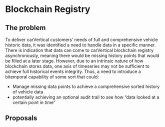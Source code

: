 # Blockchain Registry

## The problem
To deliver carVertical customers’ needs of full and comprehensive vehicle historic data, it was identified a need to handle data in a specific manner. There is indication that data can come to carVertical blockchain registry asynchronously, meaning there would be missing history points that would be filled at a later stage. However, due to an intrinsic nature of how blockchain stores data, one axis of timeseries may not be sufficient to achieve full historical events integrity. Thus, a need to introduce a bitemporal capability of some sort that could:

*	Manage missing data points to achieve a comprehensive sorted history of vehicle data
*	potentially achieving an optional audit trail to see how “data looked at a certain point in time”


## Proposals

